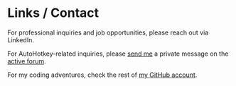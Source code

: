 # Links / Contact

For professional inquiries and job opportunities, please reach out via LinkedIn.

For AutoHotkey-related inquiries, please [send me](https://www.autohotkey.com/boards/memberlist.php?mode=viewprofile&u=127) a private message on the [active forum](http://autohotkey.com/boards).

For my coding adventures, check the rest of [my GitHub account](https://github.com/MasterFocus).
